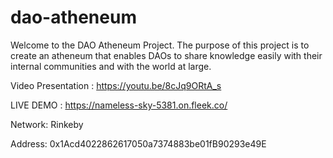 # dao-atheneum
Welcome to the DAO Atheneum Project. The purpose of this project is to create an atheneum that enables DAOs to share knowledge easily with their internal communities and with the world at large.

Video Presentation : https://youtu.be/8cJq9ORtA_s

LIVE DEMO : https://nameless-sky-5381.on.fleek.co/

Network: Rinkeby 

Address: 0x1Acd4022862617050a7374883be01fB90293e49E

